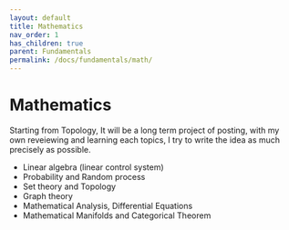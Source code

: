 ```yaml
---
layout: default
title: Mathematics
nav_order: 1
has_children: true
parent: Fundamentals
permalink: /docs/fundamentals/math/
---
```


# Mathematics

Starting from Topology, It will be a long term project of posting, with my own reveiewing and learning each topics, I try to write the idea as much precisely as possible.     

  - Linear algebra (linear control system)  
  - Probability and Random process
  - Set theory and Topology
  - Graph theory   
  - Mathematical Analysis, Differential Equations  
  - Mathematical Manifolds and Categorical Theorem
